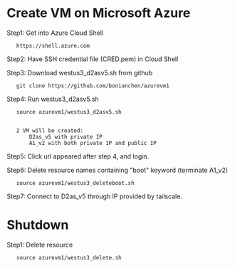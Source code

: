 # Create VM on Microsoft Azure

Step1: Get into Azure Cloud Shell

       https://shell.azure.com

Step2: Have SSH credential file (CRED.pem) in Cloud Shell

Step3: Download westus3_d2asv5.sh from github

       git clone https://github.com/bonianchen/azurevm1

Step4: Run westus3_d2asv5.sh

       source azurevm1/westus3_d2asv5.sh


       2 VM will be created:
           D2as_v5 with private IP
           A1_v2 with both private IP and public IP

Step5: Click url appeared after step 4, and login.

Step6: Delete resource names containing "boot" keyword (terminate A1_v2)

       source azurevm1/westus3_deleteboot.sh

Step7: Connect to D2as_v5 through IP provided by tailscale.

# Shutdown

Step1: Delete resource

       source azurevm1/westus3_delete.sh
